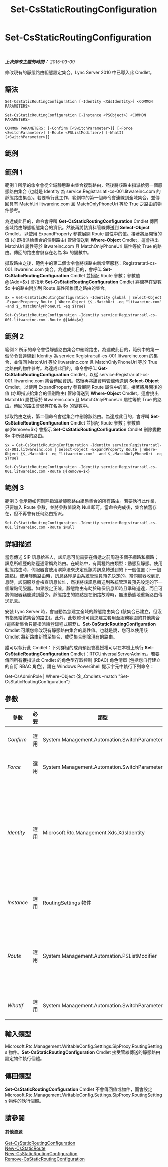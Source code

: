 ﻿---
title: Set-CsStaticRoutingConfiguration
TOCTitle: Set-CsStaticRoutingConfiguration
ms:assetid: 8f3e923e-f1e1-4a22-8252-5ef24fbc3cb3
ms:mtpsurl: https://technet.microsoft.com/zh-tw/library/Gg398724(v=OCS.15)
ms:contentKeyID: 49291643
ms.date: 08/10/2015
mtps_version: v=OCS.15
ms.translationtype: HT
---

# Set-CsStaticRoutingConfiguration

 

_**上次修改主題的時間：** 2015-03-09_

修改現有的靜態路由組態設定集合。Lync Server 2010 中已導入此 Cmdlet。

## 語法

    Set-CsStaticRoutingConfiguration [-Identity <XdsIdentity>] <COMMON PARAMETERS>

    Set-CsStaticRoutingConfiguration [-Instance <PSObject>] <COMMON PARAMETERS>

    COMMON PARAMETERS: [-Confirm [<SwitchParameter>]] [-Force <SwitchParameter>] [-Route <PSListModifier>] [-WhatIf [<SwitchParameter>]]

## 範例

## 範例 1

範例 1 所示的命令會從全域靜態路由集合複製路由，然後將該路由指派給另一個靜態路由集合 (也就是 Identity 為 service:Registrar:atl-cs-001.litwareinc.com 的靜態路由集合)。若要執行此工作，範例中的第一個命令會連線到全域集合，並傳回具有 MatchUri litwareinc.com 且 MatchOnlyPhoneUri 等於 True 之路由的物件參考。

為達成此目的，命令會呼叫 **Get-CsStaticRoutingConfiguration** Cmdlet 傳回全域路由靜態組態集合的資訊。然後再將該資料管線傳送到 **Select-Object** Cmdlet，以使用 ExpandProperty 參數展開 Route 屬性中的值。接著將展開後的值 (亦即指派給集合的個別路由) 管線傳送到 **Where-Object** Cmdlet，這會挑出 MatchUri 屬性等於 litwareinc.com 且 MatchOnlyPhoneUri 屬性等於 True 的路由。傳回的路由會儲存在名為 $x 的變數中。

擷取路由之後，範例中的第二個命令會將該路由新增至服務：Registrar:atl-cs-001.litwareinc.com 集合。為達成此目的，會呼叫 **Set-CsStaticRoutingConfiguration** Cmdlet 並搭配 Route 參數；參數值 @{Add=$x} 會指示 **Set-CsStaticRoutingConfiguration** Cmdlet 將儲存在變數 $x 中的路由附加到 Route 屬性所維護之路由的集合。

    $x = Get-CsStaticRoutingConfiguration -Identity global | Select-Object -ExpandProperty Route | Where-Object {$_.MatchUri -eq "litwareinc.com" -and $_.MatchOnlyPhoneUri -eq $True}
    
    Set-CsStaticRoutingConfiguration -Identity service:Registrar:atl-cs-001.litwareinc.com -Route @{Add=$x}

## 範例 2

範例 2 所示的命令會從靜態路由集合中刪除路由。為達成此目的，範例中的第一個命令會連線到 Identity 為 service:Registrar:atl-cs-001.litwareinc.com 的集合，並傳回 MatchUri 等於 litwareinc.com 且 MatchOnlyPhoneUri 等於 True 之路由的物件參考。為達成此目的，命令會呼叫 **Get-CsStaticRoutingConfiguration** Cmdlet，以從 service:Registrar:atl-cs-001.litwareinc.com 集合傳回資訊。然後再將該資料管線傳送到 **Select-Object** Cmdlet，以使用 ExpandProperty 參數展開 Route 屬性中的值。接著將展開後的值 (亦即指派給集合的個別路由) 管線傳送到 **Where-Object** Cmdlet，這會挑出 MatchUri 屬性等於 litwareinc.com 且 MatchOnlyPhoneUri 屬性等於 True 的路由。傳回的路由會儲存在名為 $x 的變數中。

擷取路由之後，第二個命令會從集合中刪除該路由。為達成此目的，會呼叫 **Set-CsStaticRoutingConfiguration** Cmdlet 並搭配 Route 參數；參數值 @{Remove=$x} 會指示 **Set-CsStaticRoutingConfiguration** Cmdlet 刪除變數 $x 中所儲存的路由。

    $x = Get-CsStaticRoutingConfiguration -Identity service:Registrar:atl-cs-001.litwareinc.com | Select-Object -ExpandProperty Route | Where-Object {$_.MatchUri -eq "litwareinc.com" -and $_.MatchOnlyPhoneUri -eq $True}
    
    Set-CsStaticRoutingConfiguration -Identity service:Registrar:atl-cs-001.litwareinc.com -Route @{Remove=$x}

## 範例 3

範例 3 會示範如何刪除指派給靜態路由組態集合的所有路由。若要執行此作業，只要加入 Route 參數，並將參數值設為 Null 即可。當命令完成後，集合依舊存在，但不再會有任何路由指派。

    Set-CsStaticRoutingConfiguration -Identity service:Registrar:atl-cs-001.litwareinc.com -Route $Null

## 詳細描述

當您傳送 SIP 訊息給某人，該訊息可能需要在傳遞之前周遊多個子網路和網路；訊息所經歷的路徑通常稱為路由。在網路中，有兩種路由類型：動態及靜態。使用動態路由時，伺服器會使用演算法來決定應該將訊息轉送到的下一個位置 (下一個躍點)。使用靜態路由時，訊息路徑是由系統管理員預先決定的。當伺服器收到訊息時，該伺服器會檢查訊息位址，然後將該訊息轉送到系統管理員預先設定的下一個躍點伺服器。如果設定正確，靜態路由有助於確保訊息即時且準確送達，而且可將伺服器竊聽減到最少。靜態路由的缺點是在網路故障時，無法動態地重新路由傳送訊息。

安裝 Lync Server 時，會自動為您建立全域的靜態路由集合 (該集合已建立，但沒有指派給該集合的路由)。此外，此軟體也可讓您建立套用至服務範圍的其他集合 (這些新集合只能指派給登錄程式服務)。**Set-CsStaticRoutingConfiguration** Cmdlet 可讓您修改現有靜態路由集合的屬性值。也就是說，您可以使用該 Cmdlet 將新路由新增至集合，或從集合刪除現有的路由。

誰可以執行此 Cmdlet：下列群組的成員預設會獲授權可以在本機上執行 **Set-CsStaticRoutingConfiguration** Cmdlet：RTCUniversalServerAdmins。若要傳回所有獲指派此 Cmdlet 的角色型存取控制 (RBAC) 角色清單 (包括您自行建立的自訂 RBAC 角色)，請在 Windows PowerShell 提示字元中執行下列命令：

Get-CsAdminRole | Where-Object {$\_.Cmdlets –match "Set-CsStaticRoutingConfiguration"}

## 參數


<table>
<colgroup>
<col style="width: 25%" />
<col style="width: 25%" />
<col style="width: 25%" />
<col style="width: 25%" />
</colgroup>
<thead>
<tr class="header">
<th>參數</th>
<th>必要</th>
<th>類型</th>
<th>說明</th>
</tr>
</thead>
<tbody>
<tr class="odd">
<td><p><em>Confirm</em></p></td>
<td><p>選用</p></td>
<td><p>System.Management.Automation.SwitchParameter</p></td>
<td><p>在執行命令前先提示確認。</p></td>
</tr>
<tr class="even">
<td><p><em>Force</em></p></td>
<td><p>選用</p></td>
<td><p>System.Management.Automation.SwitchParameter</p></td>
<td><p>隱藏顯示當執行命令時可能發生的任何非嚴重錯誤訊息。</p></td>
</tr>
<tr class="odd">
<td><p><em>Identity</em></p></td>
<td><p>選用</p></td>
<td><p>Microsoft.Rtc.Management.Xds.XdsIdentity</p></td>
<td><p>要修改之靜態路由組態集合的唯一識別碼。若要修改全域集合，請使用下列語法：-Identity global。若要修改套用至服務範圍的集合，請使用類似下列的語法：-Identity &quot;service:Registrar:atl-cs-001.litwareinc.com&quot; 您無法在指定 Identity 時使用萬用字元。</p>
<p>若未加入此參數，<strong>Set-CsStaticRoutingConfiguration</strong> Cmdlet 將自動修改全域集合。</p></td>
</tr>
<tr class="even">
<td><p><em>Instance</em></p></td>
<td><p>選用</p></td>
<td><p>RoutingSettings 物件</p></td>
<td><p>允許您將物件參考傳遞給 Cmdlet，而非設定個別的參數值。</p></td>
</tr>
<tr class="odd">
<td><p><em>Route</em></p></td>
<td><p>選用</p></td>
<td><p>System.Management.Automation.PSListModifier</p></td>
<td><p>集合中保持的個別靜態路由。要新增至集合的路由必須從其他集合複製，或使用 <strong>New-CsStaticRoute</strong> Cmdlet 建立；若要從集合刪除路由，必須先建立該路由的物件參考。如需詳細資訊，請參閱說明主題中的＜範例＞區段。</p></td>
</tr>
<tr class="even">
<td><p><em>WhatIf</em></p></td>
<td><p>選用</p></td>
<td><p>System.Management.Automation.SwitchParameter</p></td>
<td><p>說明執行命令時若不實際執行命令的後果。</p></td>
</tr>
</tbody>
</table>


## 輸入類型

Microsoft.Rtc.Management.WritableConfig.Settings.SipProxy.RoutingSettings 物件。**Set-CsStaticRoutingConfiguration** Cmdlet 接受管線傳送的靜態路由設定物件執行個體。

## 傳回類型

**Set-CsStaticRoutingConfiguration** Cmdlet 不會傳回值或物件，而會設定 Microsoft.Rtc.Management.WritableConfig.Settings.SipProxy.RoutingSettings 物件的執行個體。

## 請參閱

#### 其他資源

[Get-CsStaticRoutingConfiguration](get-csstaticroutingconfiguration.md)  
[New-CsStaticRoute](new-csstaticroute.md)  
[New-CsStaticRoutingConfiguration](new-csstaticroutingconfiguration.md)  
[Remove-CsStaticRoutingConfiguration](remove-csstaticroutingconfiguration.md)


